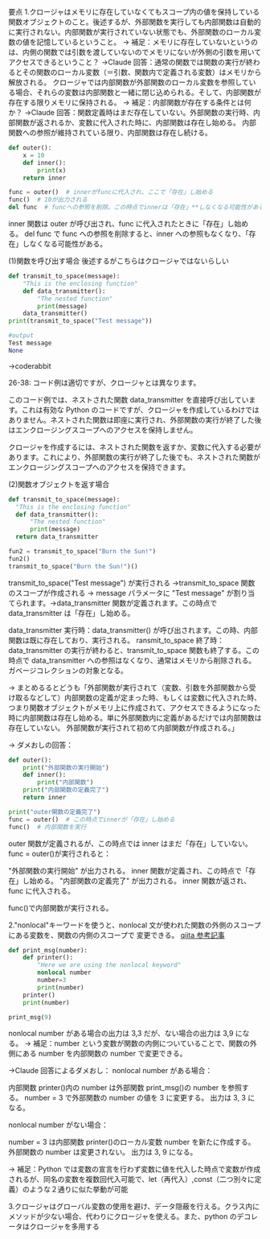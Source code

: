 要点 1.クロージャはメモリに存在していなくてもスコープ内の値を保持している関数オブジェクトのこと。後述するが、外部関数を実行しても内部関数は自動的に実行されない。内部関数が実行されていない状態でも、外部関数のローカル変数の値を記憶しているということ。
→ 補足：メモリに存在していないというのは、内側の関数では引数を渡していないのでメモリにないが外側の引数を用いてアクセスできるということ？
→Claude 回答：通常の関数では関数の実行が終わるとその関数のローカル変数（＝引数、関数内で定義される変数）はメモリから解放される。
クロージャでは内部関数が外部関数のローカル変数を参照している場合、それらの変数は内部関数と一緒に閉じ込められる。そして、内部関数が存在する限りメモリに保持される。
→ 補足：内部関数が存在する条件とは何か？
→Claude 回答：関数定義時はまだ存在していない。外部関数の実行時、内部関数が返されるか、変数に代入された時に、内部関数は存在し始める。
内部関数への参照が維持されている限り、内部関数は存在し続ける。

```python
def outer():
    x = 10
    def inner():
        print(x)
    return inner

func = outer()  # innerがfuncに代入され、ここで「存在」し始める
func()  # 10が出力される
del func  # funcへの参照を削除。この時点でinnerは「存在」**しなくなる可能性がある**
```

inner 関数は outer が呼び出され、func に代入されたときに「存在」し始める。
del func で func への参照を削除すると、inner への参照もなくなり、「存在」しなくなる可能性がある。

(1)関数を呼び出す場合
後述するがこちらはクロージャではないらしい

```python
def transmit_to_space(message):
    "This is the enclosing function"
    def data_transmitter():
        "The nested function"
        print(message)
    data_transmitter()
print(transmit_to_space("Test message"))

#output
Test message
None
```

→coderabbit

26-38: コード例は適切ですが、クロージャとは異なります。

このコード例では、ネストされた関数 data_transmitter を直接呼び出しています。これは有効な Python のコードですが、クロージャを作成しているわけではありません。ネストされた関数は即座に実行され、外部関数の実行が終了した後はエンクロージングスコープへのアクセスを保持しません。

クロージャを作成するには、ネストされた関数を返すか、変数に代入する必要があります。これにより、外部関数の実行が終了した後でも、ネストされた関数がエンクロージングスコープへのアクセスを保持できます。

(2)関数オブジェクトを返す場合

```python
def transmit_to_space(message):
  "This is the enclosing function"
  def data_transmitter():
      "The nested function"
      print(message)
  return data_transmitter

fun2 = transmit_to_space("Burn the Sun!")
fun2()
transmit_to_space("Burn the Sun!")()
```

transmit_to_space("Test message") が実行される →transmit_to_space 関数のスコープが作成される →
message パラメータに "Test message" が割り当てられます。→data_transmitter 関数が定義されます。この時点で data_transmitter は「存在」し始める。

data_transmitter 実行時：data_transmitter() が呼び出されます。この時、内部関数は既に存在しており、実行される。
ransmit_to_space 終了時：data_transmitter の実行が終わると、transmit_to_space 関数も終了する。この時点で data_transmitter への参照はなくなり、通常はメモリから削除される。ガベージコレクションの対象となる。

→ まとめるるとどうも「外部関数が実行されて（変数、引数を外部関数から受け取るなどして）内部関数の定義が定まった時、もしくは変数に代入された時、つまり関数オブジェクトがメモリ上に作成されて、アクセスできるようになった時に内部関数は存在し始める。単に外部関数内に定義があるだけでは内部関数は存在していない。
外部関数が実行されて初めて内部関数が作成される。」

→ ダメおしの回答：

```python
def outer():
    print("外部関数の実行開始")
    def inner():
        print("内部関数")
    print("内部関数の定義完了")
    return inner

print("outer関数の定義完了")
func = outer()  # この時点でinnerが「存在」し始める
func()  # 内部関数を実行
```

outer 関数が定義されるが、この時点では inner はまだ「存在」していない。
func = outer()が実行されると：

"外部関数の実行開始" が出力される。
inner 関数が定義され、この時点で「存在」し始める。
"内部関数の定義完了" が出力される。
inner 関数が返され、func に代入される。

func()で内部関数が実行される。

2."nonlocal"キーワードを使うと、nonlocal 文が使われた関数の外側のスコープにある変数を、関数の内側のスコープで 変更できる。
[qiita 参考記事](https://qiita.com/domodomodomo/items/6df1419767e8acb99dd7)

```python
def print_msg(number):
    def printer():
        "Here we are using the nonlocal keyword"
        nonlocal number
        number=3
        print(number)
    printer()
    print(number)

print_msg(9)

```

nonlocal number がある場合の出力は 3,3 だが、ない場合の出力は 3,9 になる。
→ 補足：number という変数が関数の内側についていることで、関数の外側にある number を内部関数の number で変更できる。

→Claude 回答によるダメおし：
nonlocal number がある場合：

内部関数 printer()内の number は外部関数 print_msg()の number を参照する。
number = 3 で外部関数の number の値を 3 に変更する。
出力は 3, 3 になる。

nonlocal number がない場合：

number = 3 は内部関数 printer()のローカル変数 number を新たに作成する。
外部関数の number は変更されない。
出力は 3, 9 になる。

→ 補足：Python では変数の宣言を行わず変数に値を代入した時点で変数が作成されるが、同名の変数を複数回代入可能で、let（再代入）,const（二つ別々に定義）のような２通りに似た挙動が可能

3.クロージャはグローバル変数の使用を避け、データ隠蔽を行える。クラス内にメソッドが少ない場合、代わりにクロージャを使える。また、python のデコレータはクロージャを多用する
